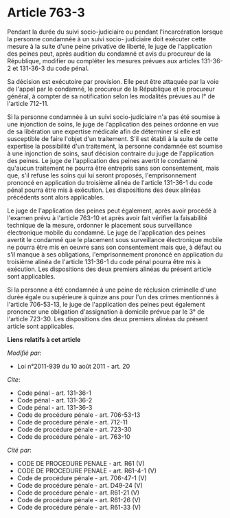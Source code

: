 # Article 763-3

Pendant la durée du suivi socio-judiciaire ou pendant l'incarcération lorsque la personne condamnée à un suivi socio-
judiciaire doit exécuter cette mesure à la suite d'une peine privative de liberté, le juge de l'application des peines peut,
après audition du condamné et avis du procureur de la République, modifier ou compléter les mesures prévues aux articles
131-36-2 et 131-36-3 du code pénal.

Sa décision est exécutoire par provision. Elle peut être attaquée par la voie de l'appel par le condamné, le procureur de la
République et le procureur général, à compter de sa notification selon les modalités prévues au l° de l'article 712-11.

Si la personne condamnée à un suivi socio-judiciaire n'a pas été soumise à une injonction de soins, le juge de l'application
des peines ordonne en vue de sa libération une expertise médicale afin de déterminer si elle est susceptible de faire l'objet
d'un traitement. S'il est établi à la suite de cette expertise la possibilité d'un traitement, la personne condamnée est
soumise à une injonction de soins, sauf décision contraire du juge de l'application des peines. Le juge de l'application des
peines avertit le condamné qu'aucun traitement ne pourra être entrepris sans son consentement, mais que, s'il refuse les
soins qui lui seront proposés, l'emprisonnement prononcé en application du troisième alinéa de l'article 131-36-1 du code
pénal pourra être mis à exécution. Les dispositions des deux alinéas précédents sont alors applicables.

Le juge de l'application des peines peut également, après avoir procédé à l'examen prévu à l'article 763-10 et après avoir
fait vérifier la faisabilité technique de la mesure, ordonner le placement sous surveillance électronique mobile du condamné.
Le juge de l'application des peines avertit le condamné que le placement sous surveillance électronique mobile ne pourra être
mis en oeuvre sans son consentement mais que, à défaut ou s'il manque à ses obligations, l'emprisonnement prononcé en
application du troisième alinéa de l'article 131-36-1 du code pénal pourra être mis à exécution. Les dispositions des deux
premiers alinéas du présent article sont applicables.

Si la personne a été condamnée à une peine de réclusion criminelle d'une durée égale ou supérieure à quinze ans pour l'un des
crimes mentionnés à l'article 706-53-13, le juge de l'application des peines peut également prononcer une obligation
d'assignation à domicile prévue par le 3° de l'article 723-30. Les dispositions des deux premiers alinéas du présent article
sont applicables.

**Liens relatifs à cet article**

_Modifié par_:

  - Loi n°2011-939 du 10 août 2011 - art. 20

_Cite_:

  - Code pénal - art. 131-36-1
  - Code pénal - art. 131-36-2
  - Code pénal - art. 131-36-3
  - Code de procédure pénale - art. 706-53-13
  - Code de procédure pénale - art. 712-11
  - Code de procédure pénale - art. 723-30
  - Code de procédure pénale - art. 763-10

_Cité par_:

  - CODE DE PROCEDURE PENALE - art. R61 (V)
  - CODE DE PROCEDURE PENALE - art. R61-4-1 (V)
  - Code de procédure pénale - art. 706-47-1 (V)
  - Code de procédure pénale - art. D49-24 (V)
  - Code de procédure pénale - art. R61-21 (V)
  - Code de procédure pénale - art. R61-26 (V)
  - Code de procédure pénale - art. R61-33 (V)
